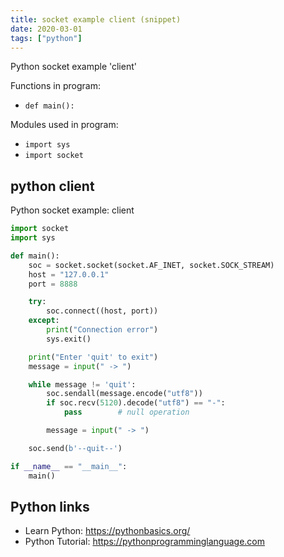 ```yaml
---
title: socket example client (snippet)
date: 2020-03-01
tags: ["python"]
---
```

Python socket example 'client'

Functions in program: 
* `def main():`

Modules used in program: 
* `import sys`
* `import socket`

## python client

Python socket example: client

```python
import socket
import sys

def main():
    soc = socket.socket(socket.AF_INET, socket.SOCK_STREAM)
    host = "127.0.0.1"
    port = 8888

    try:
        soc.connect((host, port))
    except:
        print("Connection error")
        sys.exit()

    print("Enter 'quit' to exit")
    message = input(" -> ")

    while message != 'quit':
        soc.sendall(message.encode("utf8"))
        if soc.recv(5120).decode("utf8") == "-":
            pass        # null operation

        message = input(" -> ")

    soc.send(b'--quit--')

if __name__ == "__main__":
    main()

```

## Python links

- Learn Python: https://pythonbasics.org/
- Python Tutorial: https://pythonprogramminglanguage.com
